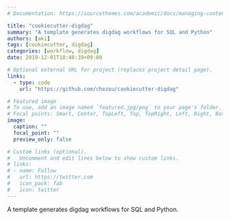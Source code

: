 ```yaml
---
# Documentation: https://sourcethemes.com/academic/docs/managing-content/

title: "cookiecutter-digdag"
summary: "A template generates digdag workflows for SQL and Python"
authors: [aki]
tags: [cookiecutter, digdag]
categories: [workflow, digdag]
date: 2019-12-01T18:48:39+09:00

# Optional external URL for project (replaces project detail page).
links:
  - type: code
    url: "https://github.com/chezou/cookiecutter-digdag"

# Featured image
# To use, add an image named `featured.jpg/png` to your page's folder.
# Focal points: Smart, Center, TopLeft, Top, TopRight, Left, Right, BottomLeft, Bottom, BottomRight.
image:
  caption: ""
  focal_point: ""
  preview_only: false

# Custom links (optional).
#   Uncomment and edit lines below to show custom links.
# links:
# - name: Follow
#   url: https://twitter.com
#   icon_pack: fab
#   icon: twitter
---
```


A template generates digdag workflows for SQL and Python.
